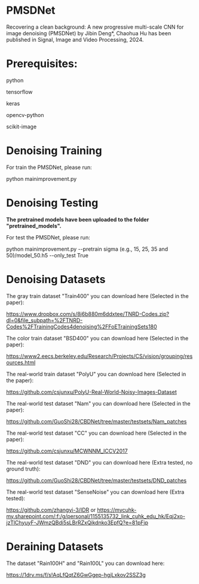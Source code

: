# PMSDNet
Recovering a clean background: A new progressive multi-scale CNN for image denoising (PMSDNet) by Jibin Deng*, Chaohua Hu has been published in Signal, Image and Video Processing, 2024.
 
# Prerequisites:
python

tensorflow

keras

opencv-python

scikit-image

# Denoising Training
For train the PMSDNet, please run:

python mainimprovement.py

# Denoising Testing
**The pretrained models have been uploaded to the folder "pretrained_models".**

For test the PMSDNet, please run:

python mainimprovement.py --pretrain sigma (e.g., 15, 25, 35 and 50)/model_50.h5 --only_test True

# Denoising Datasets
The gray train dataset "Train400" you can download here (Selected in the paper):

https://www.dropbox.com/s/8j6b880m6ddxtee/TNRD-Codes.zip?dl=0&file_subpath=%2FTNRD-Codes%2FTrainingCodes4denoising%2FFoETrainingSets180

The color train dataset "BSD400" you can download here (Selected in the paper):

https://www2.eecs.berkeley.edu/Research/Projects/CS/vision/grouping/resources.html

The real-world train dataset "PolyU" you can download here (Selected in the paper):

https://github.com/csjunxu/PolyU-Real-World-Noisy-Images-Dataset

The real-world test dataset "Nam" you can download here (Selected in the paper):

https://github.com/GuoShi28/CBDNet/tree/master/testsets/Nam_patches

The real-world test dataset "CC" you can download here (Selected in the paper):

https://github.com/csjunxu/MCWNNM_ICCV2017

The real-world test dataset "DND" you can download here (Extra tested, no ground truth):

https://github.com/GuoShi28/CBDNet/tree/master/testsets/DND_patches

The real-world test dataset "SenseNoise" you can download here (Extra tested):

https://github.com/zhangyi-3/IDR or https://mycuhk-my.sharepoint.com/:f:/g/personal/1155135732_link_cuhk_edu_hk/Eqj2xo-jzTlChyuyF-JWmzQBdi5sLBrRZxQikdnko3EpfQ?e=81pFjp

# Deraining Datasets
The dataset "Rain100H" and "Rain100L" you can download here:

https://1drv.ms/f/s!AqLfQqtZ6GwGgep-hgjLxkov2SSZ3g